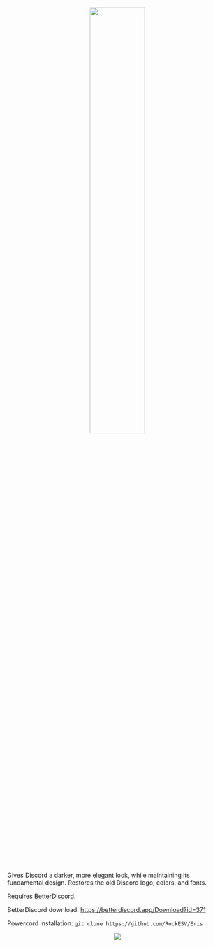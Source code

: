 # <p align="center"><img src="https://github.com/RockESV/Eris/blob/main/Resources/Eris%20Wordmark.svg" width="50%" height="50%"></p>

Gives Discord a darker, more elegant look, while maintaining its fundamental design. Restores the old Discord logo, colors, and fonts.

Requires [BetterDiscord](https://betterdiscord.app/).


BetterDiscord download: https://betterdiscord.app/Download?id=371

Powercord installation: `git clone https://github.com/RockESV/Eris`

<p align="center"><img src="https://i.imgur.com/aN6XufW.png"></p>

